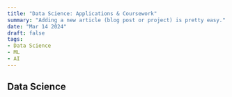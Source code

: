 ```yaml
---
title: "Data Science: Applications & Coursework"
summary: "Adding a new article (blog post or project) is pretty easy."
date: "Mar 14 2024"
draft: false
tags:
- Data Science
- ML
- AI
---
```

## Data Science
